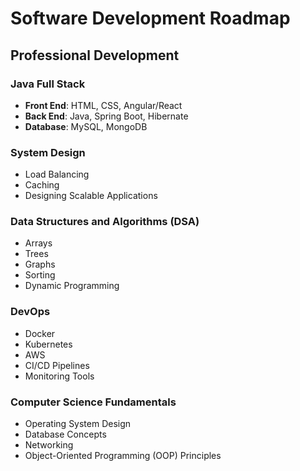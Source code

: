 # Software Development Roadmap

## Professional Development

### Java Full Stack
- **Front End**: HTML, CSS, Angular/React
- **Back End**: Java, Spring Boot, Hibernate
- **Database**: MySQL, MongoDB

### System Design
- Load Balancing
- Caching
- Designing Scalable Applications

### Data Structures and Algorithms (DSA)
- Arrays
- Trees
- Graphs
- Sorting
- Dynamic Programming

### DevOps
- Docker
- Kubernetes
- AWS
- CI/CD Pipelines
- Monitoring Tools

### Computer Science Fundamentals
- Operating System Design
- Database Concepts
- Networking
- Object-Oriented Programming (OOP) Principles 


